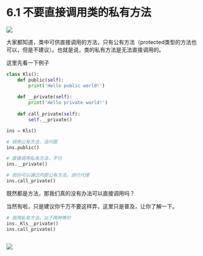 # 6.1 不要直接调用类的私有方法
![](https://image.iswbm.com/20200804124133.png)

大家都知道，类中可供直接调用的方法，只有公有方法（protected类型的方法也可以，但是不建议）。也就是说，类的私有方法是无法直接调用的。

这里先看一下例子

```python
class Kls():
    def public(self):
        print('Hello public world!')
        
    def __private(self):
        print('Hello private world!')
        
    def call_private(self):
        self.__private()

ins = Kls()

# 调用公有方法，没问题
ins.public()

# 直接调用私有方法，不行
ins.__private()

# 但你可以通过内部公有方法，进行代理
ins.call_private()
```

既然都是方法，那我们真的没有办法可以直接调用吗？

当然有啦，只是建议你千万不要这样弄，这里只是普及，让你了解一下。

```python
# 调用私有方法，以下两种等价
ins._Kls__private()
ins.call_private()
```

## 

![](https://image.iswbm.com/20200607174235.png)
